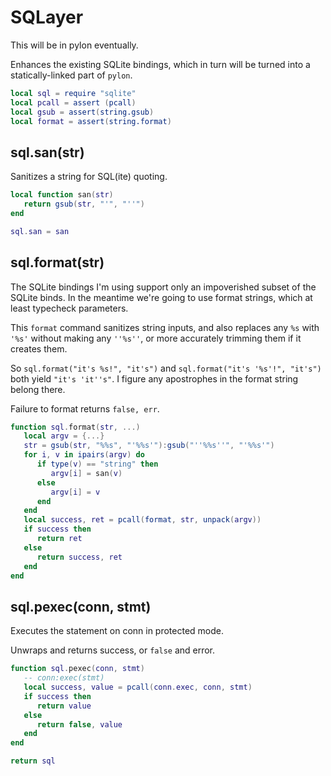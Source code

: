# SQLayer

This will be in pylon eventually.


Enhances the existing SQLite bindings, which in turn will be turned into a
statically-linked part of ``pylon``.

```lua
local sql = require "sqlite"
local pcall = assert (pcall)
local gsub = assert(string.gsub)
local format = assert(string.format)
```
## sql.san(str)

Sanitizes a string for SQL(ite) quoting.

```lua
local function san(str)
   return gsub(str, "'", "''")
end

sql.san = san

```
## sql.format(str)

The SQLite bindings I'm using support only an impoverished subset of the
SQLite binds. In the meantime we're going to use format strings, which at
least typecheck parameters.


This ``format`` command sanitizes string inputs, and also replaces any ``%s``
with ``'%s'`` without making any ``''%s''``, or more accurately trimming them
if it creates them.


So ``sql.format("it's %s!", "it's")`` and ``sql.format("it's '%s'!", "it's")``
both yield ``"it's 'it''s"``.  I figure any apostrophes in the format string
belong there.


Failure to format returns ``false, err``.

```lua
function sql.format(str, ...)
   local argv = {...}
   str = gsub(str, "%%s", "'%%s'"):gsub("''%%s''", "'%%s'")
   for i, v in ipairs(argv) do
      if type(v) == "string" then
         argv[i] = san(v)
      else
         argv[i] = v
      end
   end
   local success, ret = pcall(format, str, unpack(argv))
   if success then
      return ret
   else
      return success, ret
   end
end
```
## sql.pexec(conn, stmt)

Executes the statement on conn in protected mode.


Unwraps and returns success, or ``false`` and error.

```lua
function sql.pexec(conn, stmt)
   -- conn:exec(stmt)
   local success, value = pcall(conn.exec, conn, stmt)
   if success then
      return value
   else
      return false, value
   end
end
```
```lua
return sql
```
